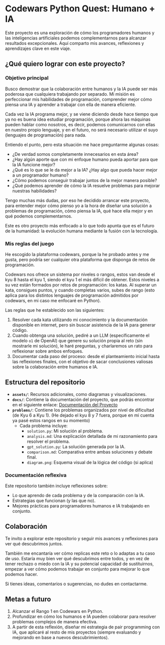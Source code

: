 # Codewars Python Quest: Humano + IA

Este proyecto es una exploración de cómo los programadores humanos y las inteligencias artificiales podemos complementarnos para alcanzar resultados excepcionales. Aquí comparto mis avances, reflexiones y aprendizajes clave en este viaje.

## ¿Qué quiero lograr con este proyecto?

### Objetivo principal

Busco demostrar que la colaboración entre humanos y la IA puede ser más poderosa que cualquiera trabajando por separado. Mi misión es perfeccionar mis habilidades de programación, comprender mejor cómo piensa una IA y aprender a trabajar con ella de manera eficiente.

Cada vez la IA programa mejor, y se viene diciendo desde hace tiempo que ya no es buena idea estudiar programación, porque ahora las máquinas pueden hablar como nosotros, es decir, podemos comunicarnos con ellas en nuestro propio lenguaje, y en el futuro, no será necesario utilizar el suyo (lenguajes de programación) para nada.

Entiendo el punto, pero esta situación me hace preguntarme algunas cosas:

- ¿De verdad somos completamente innecesarios en esta área?
- ¿Hay algún aporte que con mi enfoque humano pueda aportar para que la IA funcione mejor?
- ¿Qué es lo que se le da mejor a la IA? ¿Hay algo que pueda hacer mejor a un programador humano?
- ¿Cómo podemos conseguir trabajar juntos de la mejor manera posible?
- ¿Qué podemos aprender de cómo la IA resuelve problemas para mejorar nuestras habilidades?

Tengo muchas más dudas, por eso he decidido arrancar este proyecto, para entender mejor cómo pienso yo a la hora de diseñar una solución a problemas de programación, cómo piensa la IA, qué hace ella mejor y en qué podemos complementarnos.

Este es otro proyecto más enfocado a lo que todo apunta que es el futuro de la humanidad: la evolución humana mediante la fusión con la tecnología.

### Mis reglas del juego

He escogido la plataforma codewars, porque la he probado antes y me gusta, pero podría ser cualquier otra plataforma que disponga de retos de programación.

Codewars nos ofrece un sistema por niveles o rangos, estos van desde el kyu 8 hasta el kyu 1, siendo el kyu 1 el más difícil de obtener. Estos niveles a su vez están formados por retos de programación: los katas. Al superar un kata, consigues puntos, y cuando completas varios, subes de rango (esto aplica para los distintos lenguajes de programación admitidos por codewars, en mi caso me enfocaré en Python).

Las reglas que he establecido son las siguientes:

1. Resolver cada kata utilizando mi conocimiento y la documentación disponible en internet, pero sin buscar asistencia de la IA para generar código.
2. Cuando obtenga una solución, pediré a un LLM (específicamente el modelo `o1` de OpenAI) que genere su solución propia al reto (sin mostrarle mi solución), le haré preguntas, y charlaremos un rato para reflexionar sobre ambos enfoques.
3. Documentar cada paso del proceso: desde el planteamiento inicial hasta las reflexiones finales, con el objetivo de sacar conclusiones valiosas sobre la colaboración entre humanos e IA.

## Estructura del repositorio

- **`assets/`**: Recursos adicionales, como diagramas y visualizaciones.
- **`docs/`**: Contiene la documentación del proyecto, que podrás encontrar en el siguiente enlace: [Documentación del Proyecto](https://www.manuelespejo.com/codewars-ai-challenge/)
- **`problems/`**: Contiene los problemas organizados por nivel de dificultad (de Kyu 6 a Kyu 1). (He dejado el kyu 8 y 7 fuera, porque en mi cuenta ya pasé estos rangos en su momento)
  - Cada problema incluye:
    - `solution.py`: Mi solución al problema.
    - `analysis.md`: Una explicación detallada de mi razonamiento para resolver el problema.
    - `gpt_solution.py`: La solución generada por la IA.
    - `comparison.md`: Comparativa entre ambas soluciones y debate final.
    - `diagram.png`: Esquema visual de la lógica del código (si aplica)

### Documentación reflexiva

Este repositorio también incluye reflexiones sobre:

- Lo que aprendo de cada problema y de la comparación con la IA.
- Estrategias que funcionan (y las que no).
- Mejores prácticas para programadores humanos e IA trabajando en conjunto.

## Colaboración

Te invito a explorar este repositorio y seguir mis avances y reflexiones para ver qué descubrimos juntos.

También me encantaría ver cómo replicas este reto o lo adaptas a tu caso de uso. Estaría muy bien ver qué descubrimos entre todos, y en vez de tener rechazo o miedo con la IA y su potencial capacidad de sustituirnos, empezar a ver cómo podemos trabajar en conjunto para mejorar lo que podemos hacer.

Si tienes ideas, comentarios o sugerencias, no dudes en contactarme.

## Metas a futuro

1. Alcanzar el Rango 1 en Codewars en Python.
2. Profundizar en cómo los humanos e IA pueden colaborar para resolver problemas complejos de manera efectiva.
3. A partir de esta reflexión, diseñar mi estrategia de pair programming con IA, que aplicaré al resto de mis proyectos (siempre evaluando y mejorando en base a nuevos descubrimientos).
